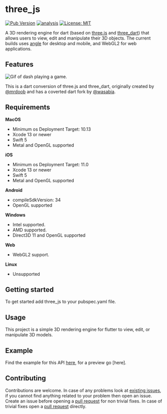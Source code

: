 # three_js

[![Pub Version](https://img.shields.io/pub/v/three_js)](https://pub.dev/packages/three_js)
[![analysis](https://github.com/Knightro63/three_js/actions/workflows/flutter.yml/badge.svg)](https://github.com/Knightro63//three_js/actions/)
[![License: MIT](https://img.shields.io/badge/license-MIT-purple.svg)](https://opensource.org/licenses/MIT)

A 3D rendering engine for dart (based on [three.js](https://github.com/mrdoob/three.js) and [three_dart](https://github.com/wasabia/three_dart)) that allows users to view, edit and manipulate their 3D objects. The current builds uses [angle](https://github.com/google/angle) for desktop and mobile, and WebGL2 for web applications.

## Features

<picture>
  <img alt="Gif of dash playing a game." src="https://github.com/Knightro63/three_js/blob/main/assets/flutter_game.gif?raw=true">
</picture>

This is a dart conversion of three.js and three_dart, originally created by [@mrdoob](https://github.com/mrdoob) and has a coverted dart fork by [@wasabia](https://github.com/wasabia).

## Requirements

**MacOS**
 - Minimum os Deployment Target: 10.13
 - Xcode 13 or newer
 - Swift 5
 - Metal and OpenGL supported

**iOS**
 - Minimum os Deployment Target: 11.0
 - Xcode 13 or newer
 - Swift 5
 - Metal and OpenGL supported

**Android**
 - compileSdkVersion: 34
 - OpenGL supported

 **Windows**
 - Intel supported.
 - AMD supported.
 - Direct3D 11 and OpenGL supported

**Web**
 - WebGL2 support.

**Linux**
 - Unsupported

## Getting started

To get started add three_js to your pubspec.yaml file.

## Usage

This project is a simple 3D rendering engine for flutter to view, edit, or manipulate 3D models.

## Example

Find the example for this API [here](https://github.com/Knightro63/three_js/tree/main/packages/three_js/example/), for a preview go [here].

## Contributing

Contributions are welcome.
In case of any problems look at [existing issues](https://github.com/Knightro63/three_js/issues), if you cannot find anything related to your problem then open an issue.
Create an issue before opening a [pull request](https://github.com/Knightro63/three_js/pulls) for non trivial fixes.
In case of trivial fixes open a [pull request](https://github.com/Knightro63/three_js/pulls) directly.
